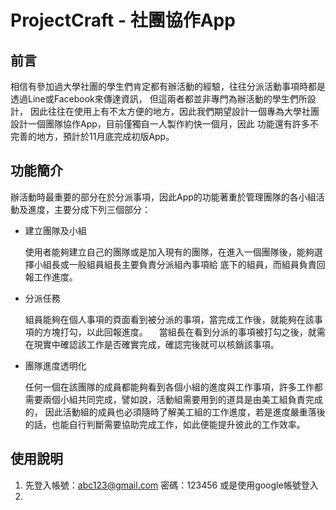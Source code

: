 # ProjectCraft - 社團協作App

## 前言
相信有參加過大學社團的學生們肯定都有辦活動的經驗，往往分派活動事項時都是透過Line或Facebook來傳達資訊，
但這兩者都並非專門為辦活動的學生們所設計，
因此往往在使用上有不太方便的地方，因此我們期望設計一個專為大學社團設計一個團隊協作App，目前僅獨自一人製作約快一個月，因此
功能還有許多不完善的地方，預計於11月底完成初版App。

## 功能簡介
辦活動時最重要的部分在於分派事項，因此App的功能著重於管理團隊的各小組活動及進度，主要分成下列三個部分：
- 建立團隊及小組

  使用者能夠建立自己的團隊或是加入現有的團隊，在進入一個團隊後，能夠選擇小組長或一般組員組長主要負責分派組內事項給
  底下的組員，而組員負責回報工作進度。
 
- 分派任務

  組員能夠在個人事項的頁面看到被分派的事項，當完成工作後，就能夠在該事項的方塊打勾，以此回報進度。
　當組長在看到分派的事項被打勾之後，就需在現實中確認該工作是否確實完成，確認完後就可以核銷該事項。
 
- 團隊進度透明化
 
  任何一個在該團隊的成員都能夠看到各個小組的進度與工作事項，許多工作都需要兩個小組共同完成，譬如說，活動組需要用到的道具是由美工組負責完成的，
  因此活動組的成員也必須隨時了解美工組的工作進度，若是進度嚴重落後的話，也能自行判斷需要協助完成工作，如此便能提升彼此的工作效率。
  
## 使用說明
1. 先登入帳號：abc123@gmail.com 密碼：123456 或是使用google帳號登入
2. 
